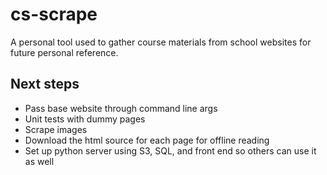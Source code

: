# cs-scrape
A personal tool used to gather course materials from school websites for future personal reference.

## Next steps
- Pass base website through command line args
- Unit tests with dummy pages
- Scrape images
- Download the html source for each page for offline reading
- Set up python server using S3, SQL, and front end so others can use it as well
